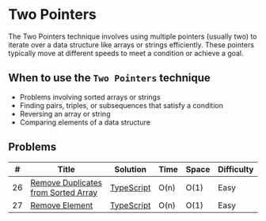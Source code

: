 # Two Pointers

The Two Pointers technique involves using multiple pointers (usually two) to iterate over a data structure like arrays or strings efficiently. These pointers typically move at different speeds to meet a condition or achieve a goal.

## When to use the `Two Pointers` technique

- Problems involving sorted arrays or strings
- Finding pairs, triples, or subsequences that satisfy a condition
- Reversing an array or string
- Comparing elements of a data structure

## Problems

| #   | Title                                                                                                                 | Solution                                                | Time | Space | Difficulty |
| --- | --------------------------------------------------------------------------------------------------------------------- | ------------------------------------------------------- | ---- | ----- | ---------- |
| 26  | [Remove Duplicates from Sorted Array](https://leetcode.com/problems/remove-duplicates-from-sorted-array/description/) | [TypeScript](26-remove-duplicates-from-sorted-array.ts) | O(n) | O(1)  | Easy       |
| 27  | [Remove Element](https://leetcode.com/problems/remove-element/description/)                                           | [TypeScript](27-remove-element.ts)                      | O(n) | O(1)  | Easy       |
